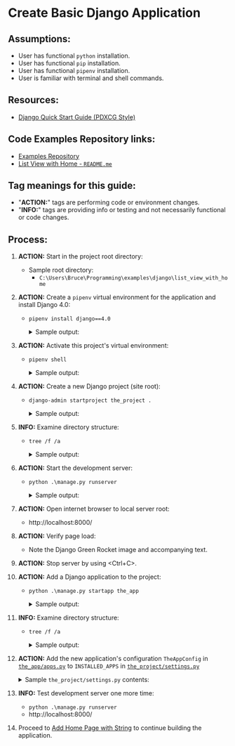 # Create Basic Django Application

## Assumptions:
* User has functional `python` installation.
* User has functional `pip` installation.
* User has functional `pipenv` installation.
* User is familiar with terminal and shell commands.

## Resources:
* [Django Quick Start Guide (PDXCG Style)](https://github.com/PdxCodeGuild/class_otter/blob/main/3%20Django/docs/Django%20Project%20Setup.md)

## Code Examples Repository links:
* [Examples Repository](../../../README.md)
* [List View with Home - `README.me`](../README.md)

## Tag meanings for this guide:
* "**ACTION:**" tags are performing code or environment changes.
* "**INFO:**" tags are providing info or testing and not necessarily functional or code changes.

## Process:
1. **ACTION:** Start in the project root directory:
    * Sample root directory:
        * `C:\Users\Bruce\Programming\examples\django\list_view_with_home`

1. **ACTION:** Create a `pipenv` virtual environment for the application and install Django 4.0:
    * `pipenv install django==4.0`
        <details>
        <summary>Sample output:</summary>

            PS C:\Users\Bruce\Programming\examples\django\list_view_with_home> pipenv install django==4.0
            Creating a virtualenv for this project...
            Pipfile: C:\Users\Bruce\Programming\examples\django\list_view_with_home\Pipfile
            Using C:/Users/Bruce/AppData/Local/Programs/Python/Python310/python.exe (3.10.6) to create virtualenv...
            [==  ] Creating virtual environment...created virtual environment CPython3.10.6.final.0-64 in 2410ms
            creator CPython3Windows(dest=C:\Users\Bruce\.virtualenvs\list_view_with_home-OkoCrdxY, clear=False, no_vcs_ignore=False, global=False)
            seeder FromAppData(download=False, pip=bundle, setuptools=bundle, wheel=bundle, via=copy, app_data_dir=C:\Users\Bruce\AppData\Local\pypa\virtualenv)
                added seed packages: pip==22.2.2, setuptools==63.4.3, wheel==0.37.1
            activators BashActivator,BatchActivator,FishActivator,NushellActivator,PowerShellActivator,PythonActivator

            Successfully created virtual environment!
            Virtualenv location: C:\Users\Bruce\.virtualenvs\list_view_with_home-OkoCrdxY
            Creating a Pipfile for this project...
            Installing django==4.0...
            Adding django to Pipfile's [packages]...
            Installation Succeeded
            Pipfile.lock not found, creating...
            Locking [dev-packages] dependencies...
            Locking [packages] dependencies...
                    Building requirements...
            Resolving dependencies...
            Success!
            Updated Pipfile.lock (036cf0)!
            Installing dependencies from Pipfile.lock (036cf0)...
            ================================ 0/0 - 00:00:00
            To activate this project's virtualenv, run pipenv shell.
            Alternatively, run a command inside the virtualenv with pipenv run.
            PS C:\Users\Bruce\Programming\examples\django\list_view_with_home>
        </details>

1. **ACTION:** Activate this project's virtual environment:
    * `pipenv shell`
        <details>
        <summary>Sample output:</summary>

            PS C:\Users\Bruce\Programming\examples\django\list_view_with_home> pipenv shell
            Launching subshell in virtual environment...
            PowerShell 7.2.6
            Copyright (c) Microsoft Corporation.

            https://aka.ms/powershell
            Type 'help' to get help.

            PS C:\Users\Bruce\Programming\examples\django\list_view_with_home>
        </details>

1. **ACTION:** Create a new Django project (site root):
    * `django-admin startproject the_project .`
        <details>
        <summary>Sample output:</summary>

            PS C:\Users\Bruce\Programming\examples\django\list_view_with_home> django-admin startproject the_project .
            PS C:\Users\Bruce\Programming\examples\django\list_view_with_home>
        </details>

1. **INFO:** Examine directory structure:
    * `tree /f /a`
        <details>
        <summary>Sample output:</summary>

            PS C:\Users\Bruce\Programming\examples\django\list_view_with_home> tree /f /a
            Folder PATH listing for volume OS
            Volume serial number is CC00-DD12
            C:.
            |   manage.py
            |   Pipfile
            |   Pipfile.lock
            |   README.md
            |
            +---notes
            |       create_basic_django_application.md
            |
            \---the_project
                    asgi.py
                    settings.py
                    urls.py
                    wsgi.py
                    __init__.py

            PS C:\Users\Bruce\Programming\examples\django\list_view_with_home>
        </details>

1. **ACTION:** Start the development server:
    * `python .\manage.py runserver`
        <details>
        <summary>Sample output:</summary>

            PS C:\Users\Bruce\Programming\examples\django\list_view_with_home> python .\manage.py runserver
            Watching for file changes with StatReloader
            Performing system checks...

            System check identified no issues (0 silenced).

            You have 18 unapplied migration(s). Your project may not work properly until you apply the migrations for app(s): admin, auth, contenttypes, sessions.
            Run 'python manage.py migrate' to apply them.
            September 03, 2022 - 08:46:04
            Django version 4.0, using settings 'the_project.settings'
            Starting development server at http://127.0.0.1:8000/
            Quit the server with CTRL-BREAK.
        </details>

1. **ACTION:** Open internet browser to local server root:
    * http://localhost:8000/

1. **ACTION:** Verify page load:
    * Note the Django Green Rocket image and accompanying text.

1. **ACTION:** Stop server by using \<Ctrl+C\>.

1. **ACTION:** Add a Django application to the project:
    * `python .\manage.py startapp the_app`
        <details>
        <summary>Sample output:</summary>

            PS C:\Users\Bruce\Programming\examples\django\list_view_with_home> python .\manage.py startapp the_app
            PS C:\Users\Bruce\Programming\examples\django\list_view_with_home>
        </details>

1. **INFO:** Examine directory structure:
    * `tree /f /a`
        <details>
        <summary>Sample output:</summary>

            PS C:\Users\Bruce\Programming\examples\django\list_view_with_home> tree /f /a
            Folder PATH listing for volume OS
            Volume serial number is CC00-DD12
            C:.
            |   db.sqlite3
            |   manage.py
            |   Pipfile
            |   Pipfile.lock
            |   README.md
            |
            +---notes
            |       create_basic_django_application.md
            |
            +---the_app
            |   |   admin.py
            |   |   apps.py
            |   |   models.py
            |   |   tests.py
            |   |   views.py
            |   |   __init__.py
            |   |
            |   \---migrations
            |           __init__.py
            |
            \---the_project
                    asgi.py
                    settings.py
                    urls.py
                    wsgi.py
                    __init__.py

            PS C:\Users\Bruce\Programming\examples\django\list_view_with_home>
        </details>

1. **ACTION:** Add the new application's configuration `TheAppConfig` in [`the_app/apps.py`](../the_app/apps.py) to `INSTALLED_APPS` in [`the_project/settings.py`](../the_project/settings.py)
    <details>
    <summary>Sample <code>the_project/settings.py</code> contents:</summary>

        INSTALLED_APPS = [
            ...
            'the_app.apps.TheAppConfig',
            ...
        ]
    </details>

1. **INFO:** Test development server one more time:
    * `python .\manage.py runserver`
    * http://localhost:8000/

1. Proceed to [Add Home Page with String](./02_home_page_with_string.md) to continue building the application.